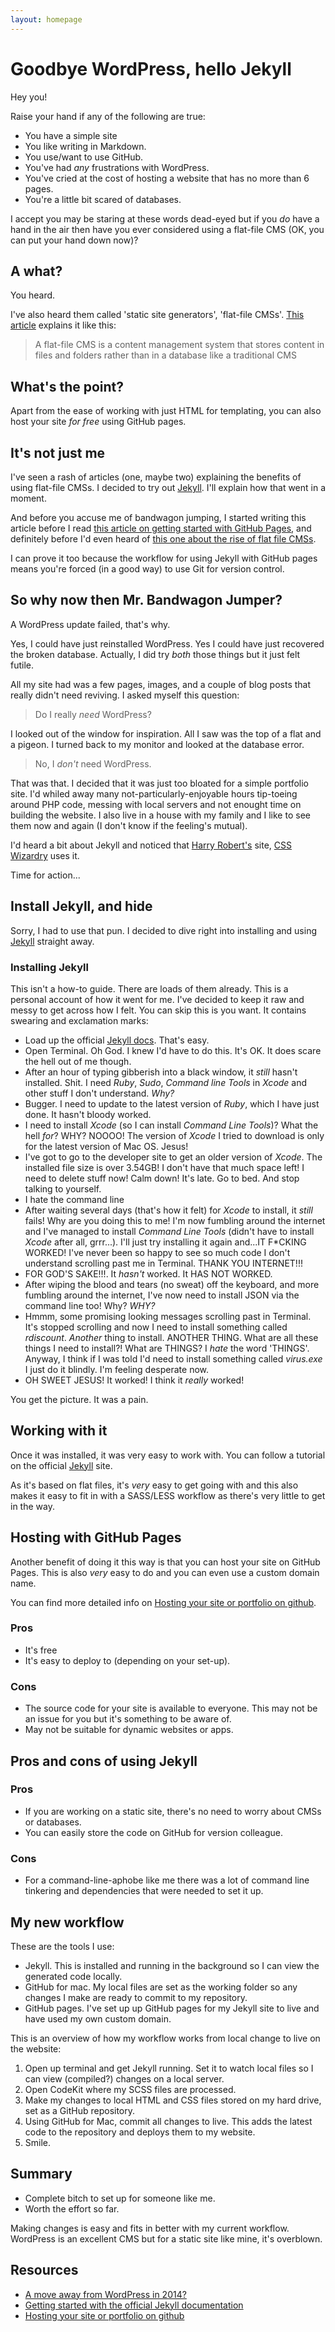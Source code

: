 ```yaml
---
layout: homepage
---
```


# Goodbye WordPress, hello Jekyll

Hey you!

Raise your hand if any of the following are true:

- You have a simple site
- You like writing in Markdown.
- You use/want to use GitHub.
- You've had _any_ frustrations with WordPress.
- You've cried at the cost of hosting a website that has no more than 6 pages.
- You're a little bit scared of databases.

I accept you may be staring at these words dead-eyed but if you _do_ have a hand in the air then have you ever considered using a flat-file CMS (OK, you can put your hand down now)?

## A what?

You heard.

I've also heard them called 'static site generators', 'flat-file CMSs'. [This article](http://www.typeandgrids.com/blog/goodbye-wordpress-2014-will-be-the-year-of-flat-file-cmses "A move away from WordPress in 2014?") explains it like this:

> A flat-file CMS is a content management system that stores content in files and folders rather than in a database like a traditional CMS

## What's the point?

Apart from the ease of working with just HTML for templating, you can also host your site _for free_ using GitHub pages.

## It's not just me

I've seen a rash of articles (one, maybe two) explaining the benefits of using flat-file CMSs. I decided to try out [Jekyll](http://jekyllrb.com/ "Jekyll"). I'll explain how that went in a moment.

And before you accuse me of bandwagon jumping, I started writing this article before I read [this article on getting started with GitHub Pages](http://24ways.org/2013/get-started-with-github-pages/ "Get Started With GitHub Pages (Plus Bonus Jekyll)"), and definitely before I'd even heard of [this one about the rise of flat file CMSs](http://www.typeandgrids.com/blog/goodbye-wordpress-2014-will-be-the-year-of-flat-file-cmses "A move away from WordPress in 2014?"). 

I can prove it too because the workflow for using Jekyll with GitHub pages means you're forced (in a good way) to use Git for version control.  

## So why now then Mr. Bandwagon Jumper?

A WordPress update failed, that's why.

Yes, I could have just reinstalled WordPress. Yes I could have just recovered the broken database. Actually, I did try _both_ those things but it just felt futile.

All my site had was a few pages, images, and a couple of blog posts that really didn't need reviving. I asked myself this question:

> Do I really _need_ WordPress?

I looked out of the window for inspiration. All I saw was the top of a flat and a pigeon. I turned back to my monitor and looked at the database error. 

> No, I _don't_ need WordPress.

That was that. I decided that it was just too bloated for a simple portfolio site. I'd whiled away many not-particularly-enjoyable hours tip-toeing around PHP code, messing with local servers and not enought time on building the website. I also live in a house with my family and I like to see them now and again (I don't know if the feeling's mutual).

I'd heard a bit about Jekyll and noticed that [Harry Robert's](https://twitter.com/csswizardry) site, [CSS Wizardry](http://csswizardry.com/ "CSS Wizardry")  uses it. 

Time for action...

## Install Jekyll, and hide

Sorry, I had to use that pun. I decided to dive right into installing and using [Jekyll](http://jekyllrb.com/ "Jekyll") straight away.

### Installing Jekyll

This isn't a how-to guide. There are loads of them already. This is a personal account of how it went for me. I've decided to keep it raw and messy to get across how I felt. You can skip this is you want. It contains swearing and exclamation marks:

- Load up the official [Jekyll docs](http://jekyllrb.com/docs/home/). That's easy.
- Open Terminal. Oh God. I knew I'd have to do this. It's OK. It does scare the hell out of me though.
- After an hour of typing gibberish into a black window, it _still_ hasn't installed. Shit. I need _Ruby_, _Sudo_, _Command line Tools_ in _Xcode_ and other stuff I don't understand. _Why?_
- Bugger. I need to update to the latest version of _Ruby_, which I have just done. It hasn't bloody worked. 
- I need to install _Xcode_ (so I can install _Command Line Tools_)? What the hell _for_? WHY? NOOOO! The version of _Xcode_ I tried to download is only for the latest version of Mac OS. Jesus!
- I've got to go to the developer site to get an older version of _Xcode_. The installed file size is over 3.54GB! I don't have that much space left! I need to delete stuff now! Calm down! It's late. Go to bed. And stop talking to yourself.
- I hate the command line
- After waiting several days (that's how it felt) for _Xcode_ to install, it _still_ fails! Why are you doing this to me! I'm now fumbling around the internet and I've managed to install _Command Line Tools_ (didn't have to install _Xcode_ after all, grrr...). I'll just try installing it again and...IT F*CKING WORKED! I've never been so happy to see so much code I don't understand scrolling past me in Terminal. THANK YOU INTERNET!!!
- FOR GOD'S SAKE!!!. It _hasn't_ worked. It HAS NOT WORKED.
- After wiping the blood and tears (no sweat) off the keyboard, and more fumbling around the internet, I've now need to install JSON via the command line too! Why? _WHY?_
- Hmmm, some promising looking messages scrolling past in Terminal. It's stopped scrolling and now I need to install something called _rdiscount_. _Another_ thing to install. ANOTHER THING. What are all these things I need to install?! What are THINGS? I _hate_ the word 'THINGS'. Anyway, I think if I was told I'd need to install something called _virus.exe_ I just do it blindly. I'm feeling desperate now.
- OH SWEET JESUS! It worked! I think it _really_ worked!

You get the picture. It was a pain.

## Working with it

Once it was installed, it was very easy to work with. You can follow a tutorial on the official [Jekyll](http://jekyllrb.com/docs/home/) site.

As it's based on flat files, it's _very_ easy to get going with and this also makes it easy to fit in with a SASS/LESS workflow as there's very little to get in the way.

## Hosting with GitHub Pages

Another benefit of doing it this way is that you can host your site on GitHub Pages. This is also _very_ easy to do and you can even use a custom domain name.

You can find more detailed info on [Hosting your site or portfolio on github](http://benhowdle.im/2013/11/21/hosting-your-site-or-portfolio-on-github/).

### Pros

- It's free
- It's easy to deploy to (depending on your set-up).

### Cons

- The source code for your site is available to everyone. This may not be an issue for you but it's something to be aware of.
- May not be suitable for dynamic websites or apps.

## Pros and cons of using Jekyll

### Pros

- If you are working on a static site, there's no need to worry about CMSs or databases. 
- You can easily store the code on GitHub for version colleague.

### Cons

- For a command-line-aphobe like me there was a lot of command line tinkering and dependencies that were needed to set it up.

## My new workflow

These are the tools I use:

- Jekyll. This is installed and running in the background so I can view the generated code locally.
- GitHub for mac. My local files are set as the working folder so any changes I make are ready to commit to my repository.
- GitHub pages. I've set up up GitHub pages for my Jekyll site to live and have used my own custom domain.

This is an overview of how my workflow works from local change to live on the website:

1. Open up terminal and get Jekyll running. Set it to watch local files so I can view (compiled?) changes on a local server.
2. Open CodeKit where my SCSS files are processed.
3. Make my changes to local HTML and CSS files stored on my hard drive, set as a GitHub repository.
4. Using GitHub for Mac, commit all changes to live. This adds the latest code to the repository and deploys them to my website.
5. Smile.

## Summary

- Complete bitch to set up for someone like me.
- Worth the effort so far.

Making changes is easy and fits in better with my current workflow. WordPress is an excellent CMS but for a static site like mine, it's overblown.

## Resources

- [A move away from WordPress in 2014?](http://www.typeandgrids.com/blog/goodbye-wordpress-2014-will-be-the-year-of-flat-file-cmses)
- [Getting started with the official Jekyll documentation](http://jekyllrb.com/docs/home/)
- [Hosting your site or portfolio on github](http://benhowdle.im/2013/11/21/hosting-your-site-or-portfolio-on-github/)